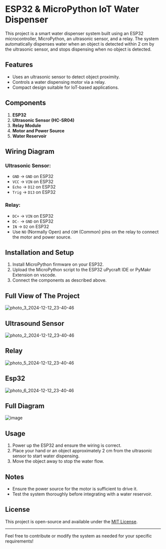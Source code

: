 # ESP32 & MicroPython IoT Water Dispenser

This project is a smart water dispenser system built using an ESP32 microcontroller, MicroPython, an ultrasonic sensor, and a relay. The system automatically dispenses water when an object is detected within 2 cm by the ultrasonic sensor, and stops dispensing when no object is detected.

## Features
- Uses an ultrasonic sensor to detect object proximity.
- Controls a water dispensing motor via a relay.
- Compact design suitable for IoT-based applications.

## Components
1. **ESP32**
2. **Ultrasonic Sensor (HC-SR04)**
3. **Relay Module**
4. **Motor and Power Source**
5. **Water Reservoir**

## Wiring Diagram
### Ultrasonic Sensor:
- `GND` -> `GND` on ESP32
- `VCC` -> `VIN` on ESP32
- `Echo` -> `D12` on ESP32
- `Trig` -> `D13` on ESP32

### Relay:
- `DC+` -> `VIN` on ESP32
- `DC-` -> `GND` on ESP32
- `IN` -> `D2` on ESP32
- Use `NO` (Normally Open) and `COM` (Common) pins on the relay to connect the motor and power source.

## Installation and Setup
1. Install MicroPython firmware on your ESP32.
2. Upload the MicroPython script to the ESP32 uPycraft IDE or PyMakr Extension on vscode.
3. Connect the components as described above.

## Full View of The Project
![photo_3_2024-12-12_23-40-46](https://github.com/user-attachments/assets/fdb46595-df2e-4a6d-94ca-1789ea2315ab)

## Ultrasound Sensor
![photo_2_2024-12-12_23-40-46](https://github.com/user-attachments/assets/a1e7eaa5-ad45-4eb4-b006-a95e710ba04f)

## Relay
![photo_5_2024-12-12_23-40-46](https://github.com/user-attachments/assets/285b3a41-aa4b-48bf-a99c-502df024be46)

## Esp32
![photo_6_2024-12-12_23-40-46](https://github.com/user-attachments/assets/8d5515b5-6680-4474-83f1-64d1ee567dfc)

## Full Diagram 
![image](https://github.com/user-attachments/assets/469ead40-6cde-4bc5-8b7b-9e0943fcc481)


## Usage
1. Power up the ESP32 and ensure the wiring is correct.
2. Place your hand or an object approximately 2 cm from the ultrasonic sensor to start water dispensing.
3. Move the object away to stop the water flow.

## Notes
- Ensure the power source for the motor is sufficient to drive it.
- Test the system thoroughly before integrating with a water reservoir.

## License
This project is open-source and available under the [MIT License](LICENSE).

---
Feel free to contribute or modify the system as needed for your specific requirements!
